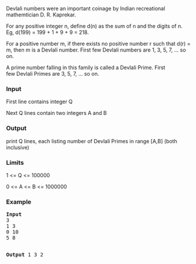 <p>Devlali numbers were an important coinage by Indian recreational mathemtician D. R. Kaprekar.</p>
<p>For any positive integer n, define d(n) as the sum of n and the digits of n. Eg, d(199) = 199 + 1 + 9 + 9 = 218.</p>
<p>For a positive number m, if there exists no positive number r such that d(r) = m, then m is a&nbsp;Devlali&nbsp;number. First few&nbsp;Devlali&nbsp;numbers are 1, 3, 5, 7, ... so on.</p>
<p>A prime number falling in this family is called a&nbsp;Devlali&nbsp;Prime. First few&nbsp;Devlali&nbsp;Primes are 3, 5, 7, ... so on.</p>

<h3>Input</h3>
<p>First line contains integer Q</p>
<p>Next Q lines contain two integers A and B</p>

<h3>Output</h3>
<p>print Q lines, each listing number of&nbsp;Devlali&nbsp;Primes in range [A,B] (both inclusive)</p>

<h3>Limits</h3>
<p>1 &lt;= Q &lt;= 100000</p>
<p>0 &lt;= A &lt;= B &lt;= 1000000</p>

<h3>Example</h3>
<pre><b>Input</b>
3
1 3
0 10
5 8

<b>Output</b>
1
3
2</pre>